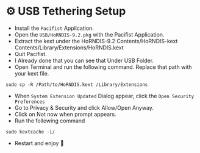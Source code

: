 
# ⚙️ USB Tethering Setup

- Install the `Pacifist` Application.
- Open the `USB/HoRNDIS-9.2.pkg` with the Pacifist Application.
- Extract the kext under the HoRNDIS-9.2 Contents/HoRNDIS-kext Contents/Library/Extensions/HoRNDIS.kext 
- Quit Pacifist.
- I Already done that you can see that Under USB Folder.
- Open Terminal and run the following command. Replace that path with your kext file.

```
sudo cp -R /Path/to/HoRNDIS.kext /Library/Extensions
```
- When `System Extension Updated` Dialog appear, click the `Open Security Preferences`
- Go to Privacy & Security and click Allow/Open Anyway.
- Click on Not now when prompt appears.
- Run the following command
```
sudo kextcache -i/
```

- Restart and enjoy 🎉

